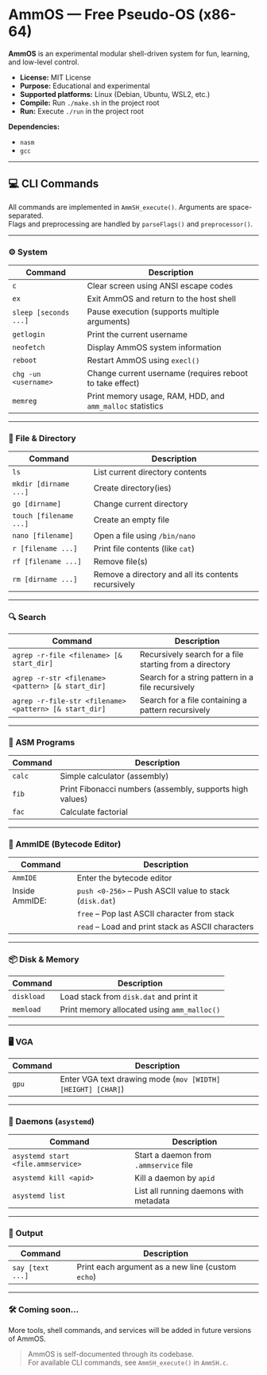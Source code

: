# AmmOS — Free Pseudo-OS (x86-64)

**AmmOS** is an experimental modular shell-driven system for fun, learning, and low-level control.  

- **License:** MIT License  
- **Purpose:** Educational and experimental  
- **Supported platforms:** Linux (Debian, Ubuntu, WSL2, etc.)  
- **Compile:** Run `./make.sh` in the project root  
- **Run:** Execute `./run` in the project root  

**Dependencies:**  
- `nasm`  
- `gcc`  

---

## 💻 CLI Commands

All commands are implemented in `AmmSH_execute()`. Arguments are space-separated.  
Flags and preprocessing are handled by `parseFlags()` and `preprocessor()`.

---

### ⚙️ System

| Command | Description |
|---------|-------------|
| `c` | Clear screen using ANSI escape codes |
| `ex` | Exit AmmOS and return to the host shell |
| `sleep [seconds ...]` | Pause execution (supports multiple arguments) |
| `getlogin` | Print the current username |
| `neofetch` | Display AmmOS system information |
| `reboot` | Restart AmmOS using `execl()` |
| `chg -un <username>` | Change current username (requires reboot to take effect) |
| `memreg` | Print memory usage, RAM, HDD, and `amm_malloc` statistics |

---

### 📂 File & Directory

| Command | Description |
|---------|-------------|
| `ls` | List current directory contents |
| `mkdir [dirname ...]` | Create directory(ies) |
| `go [dirname]` | Change current directory |
| `touch [filename ...]` | Create an empty file |
| `nano [filename]` | Open a file using `/bin/nano` |
| `r [filename ...]` | Print file contents (like `cat`) |
| `rf [filename ...]` | Remove file(s) |
| `rm [dirname ...]` | Remove a directory and all its contents recursively |

---

### 🔍 Search

| Command | Description |
|---------|-------------|
| `agrep -r-file <filename> [& start_dir]` | Recursively search for a file starting from a directory |
| `agrep -r-str <filename> <pattern> [& start_dir]` | Search for a string pattern in a file recursively |
| `agrep -r-file-str <filename> <pattern> [& start_dir]` | Search for a file containing a pattern recursively |

---

### 🧮 ASM Programs

| Command | Description |
|---------|-------------|
| `calc` | Simple calculator (assembly) |
| `fib` | Print Fibonacci numbers (assembly, supports high values) |
| `fac` | Calculate factorial |

---

### 🧱 AmmIDE (Bytecode Editor)

| Command | Description |
|---------|-------------|
| `AmmIDE` | Enter the bytecode editor |
| Inside AmmIDE: | `push <0-256>` – Push ASCII value to stack (`disk.dat`) |
|  | `free` – Pop last ASCII character from stack |
|  | `read` – Load and print stack as ASCII characters |

---

### 📦 Disk & Memory

| Command | Description |
|---------|-------------|
| `diskload` | Load stack from `disk.dat` and print it |
| `memload` | Print memory allocated using `amm_malloc()` |

---

### 🖥️ VGA

| Command | Description |
|---------|-------------|
| `gpu` | Enter VGA text drawing mode (`mov [WIDTH] [HEIGHT] [CHAR]`) |

---

### 👻 Daemons (`asystemd`)

| Command | Description |
|---------|-------------|
| `asystemd start <file.ammservice>` | Start a daemon from `.ammservice` file |
| `asystemd kill <apid>` | Kill a daemon by `apid` |
| `asystemd list` | List all running daemons with metadata |

---

### 📢 Output

| Command | Description |
|---------|-------------|
| `say [text ...]` | Print each argument as a new line (custom `echo`) |

---

### 🛠 Coming soon...

More tools, shell commands, and services will be added in future versions of AmmOS.

> AmmOS is self-documented through its codebase.  
> For available CLI commands, see `AmmSH_execute()` in `AmmSH.c`.
